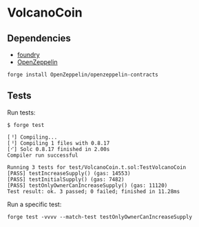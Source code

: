 # VolcanoCoin

## Dependencies

* [foundry](https://book.getfoundry.sh/getting-started/installation)
* [OpenZeppelin](https://github.com/OpenZeppelin/openzeppelin-contracts/tree/master/contracts)

```
forge install OpenZeppelin/openzeppelin-contracts
```

## Tests

Run tests:

```
$ forge test

[⠘] Compiling...
[⠘] Compiling 1 files with 0.8.17
[⠊] Solc 0.8.17 finished in 2.00s
Compiler run successful

Running 3 tests for test/VolcanoCoin.t.sol:TestVolcanoCoin
[PASS] testIncreaseSupply() (gas: 14553)
[PASS] testInitialSupply() (gas: 7482)
[PASS] testOnlyOwnerCanIncreaseSupply() (gas: 11120)
Test result: ok. 3 passed; 0 failed; finished in 11.28ms
```

Run a specific test:

```
forge test -vvvv --match-test testOnlyOwnerCanIncreaseSupply
```